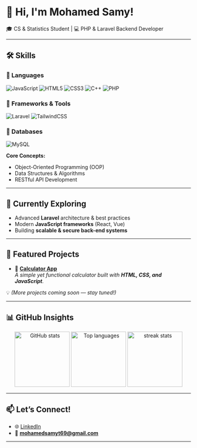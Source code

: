 # 👋 Hi, I'm Mohamed Samy!  
🎓 CS & Statistics Student | 💻 PHP & Laravel Backend Developer  

---

## 🛠 Skills  

### 🔹 Languages  
![JavaScript](https://img.shields.io/badge/JavaScript-F7DF1E?style=for-the-badge&logo=javascript&logoColor=black)
![HTML5](https://img.shields.io/badge/HTML5-E34F26?style=for-the-badge&logo=html5&logoColor=white)
![CSS3](https://img.shields.io/badge/CSS3-1572B6?style=for-the-badge&logo=css3&logoColor=white)
![C++](https://img.shields.io/badge/C++-00599C?style=for-the-badge&logo=cplusplus&logoColor=white)
![PHP](https://img.shields.io/badge/PHP-777BB4?style=for-the-badge&logo=php&logoColor=white)  

### 🔹 Frameworks & Tools  
![Laravel](https://img.shields.io/badge/Laravel-FF2D20?style=for-the-badge&logo=laravel&logoColor=white)
![TailwindCSS](https://img.shields.io/badge/Tailwind_CSS-38B2AC?style=for-the-badge&logo=tailwind-css&logoColor=white)  

### 🔹 Databases  
![MySQL](https://img.shields.io/badge/MySQL-005C84?style=for-the-badge&logo=mysql&logoColor=white)


**Core Concepts:**  
- Object-Oriented Programming (OOP)  
- Data Structures & Algorithms  
- RESTful API Development  

---

## 🌱 Currently Exploring  
- Advanced **Laravel** architecture & best practices  
- Modern **JavaScript frameworks** (React, Vue)  
- Building **scalable & secure back-end systems**  

---

## 🚀 Featured Projects  

- 🔢 [**Calculator App**](https://github.com/1mosamy/calculator)  
  *A simple yet functional calculator built with **HTML, CSS, and JavaScript**.*  

💡 *(More projects coming soon — stay tuned!)*  

---

## 📊 GitHub Insights  

<p align="center">
  <img src="https://github-readme-stats.vercel.app/api?username=1mosamy&show_icons=true&theme=radical" alt="GitHub stats" height="150"/>  
  <img src="https://github-readme-stats.vercel.app/api/top-langs/?username=1mosamy&layout=compact&theme=radical" alt="Top languages" height="150"/>  
  <img src="https://github-readme-streak-stats.herokuapp.com/?user=1mosamy&theme=radical" alt="streak stats" height="150"/>  
</p>  

---

## 📫 Let’s Connect!  
- 🌐 [LinkedIn](https://www.linkedin.com/in/mohamed-samy-96ba022a0/)  
- 📧 **mohamedsamyt69@gmail.com**  

---
